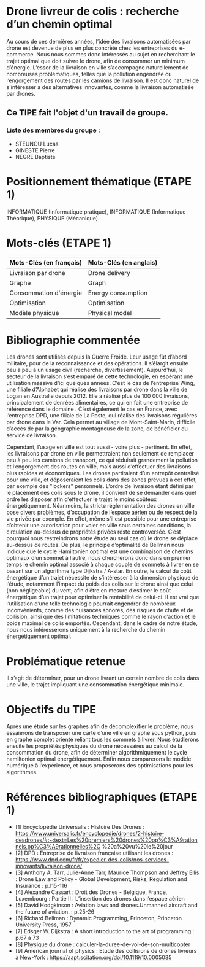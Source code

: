 # Drone livreur de colis : recherche d’un chemin optimal
Au cours de ces dernières années, l’idée des livraisons automatisées par drone est devenue de plus
en plus concrète chez les entreprises du e-commerce. Nous nous sommes donc intéressés au sujet en
recherchant le trajet optimal que doit suivre le drone, afin de consommer un minimum d’énergie.
L’essor de la livraison en ville s’accompagne naturellement de nombreuses problématiques, telles
que la pollution engendrée ou l’engorgement des routes par les camions de livraison. Il est donc
naturel de s'intéresser à des alternatives innovantes, comme la livraison automatisée par drones.

## Ce TIPE fait l'objet d'un travail de groupe.
### Liste des membres du groupe :
 - STEUNOU Lucas
 - GINESTE Pierre
 - NEGRE Baptiste
 
# Positionnement thématique (ETAPE 1)
 INFORMATIQUE (Informatique pratique), INFORMATIQUE (Informatique Théorique),
PHYSIQUE (Mécanique).

# Mots-clés (ETAPE 1)
| Mots-Clés (en français) | Mots-Clés (en anglais) |
|---|---|
|Livraison par drone | Drone delivery |
| Graphe | Graph |
| Consommation d'énergie | Energy consumption |
|Optimisation | Optimisation |
|Modèle physique | Physical model |

# Bibliographie commentée
Les drones sont utilisés depuis la Guerre Froide. Leur usage fût d’abord militaire, pour de la
reconnaissance et des opérations. Il s’élargit ensuite peu à peu à un usage civil (recherche,
divertissement). Aujourd’hui, le secteur de la livraison s’est emparé de cette technologie, en
espérant une utilisation massive d’ici quelques années.
C’est le cas de l’entreprise Wing, une filiale d’Alphabet qui réalise des livraisons par drone dans la
ville de Logan en Australie depuis 2012. Elle a réalisé plus de 100 000 livraisons, principalement de
denrées alimentaires, ce qui en fait une entreprise de référence dans le domaine . C’est également le
cas en France, avec l’entreprise DPD, une filiale de La Poste, qui réalise des livraisons régulières
par drone dans le Var. Cela permet au village de Mont-Saint-Marin, difficile d’accès de par la
géographie montagneuse de la zone, de bénéficier du service de livraison.

Cependant, l’usage en ville est tout aussi - voire plus - pertinent. En effet, les livraisons par
drone en ville permettraient non seulement de remplacer peu à peu les camions de transport, ce qui
réduirait grandement la pollution et l’engorgement des routes en ville, mais aussi d’effectuer des
livraisons plus rapides et économiques. Les drones partiraient d’un entrepôt centralisé pour une
ville, et déposeraient les colis dans des zones prévues à cet effet, par exemple des "lockers" 
personnels. L’ordre de livraison étant défini par le placement des colis sous le drone, il convient de
se demander dans quel ordre les disposer afin d’effectuer le trajet le moins coûteux
énergétiquement.
Néanmoins, la stricte réglementation des drones en ville pose divers problèmes, d’occupation de
l’espace aérien ou de respect de la vie privée par exemple. En effet, même s’il est possible pour une
entreprise d’obtenir une autorisation pour voler en ville sous certaines conditions, la circulation
au-dessus de propriétés privées reste controversée. C’est pourquoi nous restreindrons notre étude
au seul cas où le drone se déplace au-dessus de routes.
De plus, le principe d’optimalité de Bellman nous indique que le cycle Hamiltonien optimal est une
combinaison de chemins optimaux d’un sommet à l’autre, nous chercherons donc dans un
premier temps le chemin optimal associé à chaque couple de sommets à livrer en se basant sur un
algorithme type Dijkstra / A-star.
En outre, le calcul du coût énergétique d’un trajet nécessite de s’intéresser à la dimension physique
de l’étude, notamment l’impact du poids des colis sur le drone ainsi que celui (non négligeable) du
vent, afin d’être en mesure d’estimer le coût énergétique d’un trajet pour optimiser la rentabilité de
celui-ci.
Il est vrai que l’utilisation d’une telle technologie pourrait engendrer de nombreux inconvénients,
comme des nuisances sonores, des risques de chute et de collision, ainsi que des limitations
techniques comme le rayon d’action et le poids maximal de colis emportés. Cependant, dans le
cadre de notre étude, nous nous intéresserons uniquement à la recherche du chemin
énergétiquement optimal.

# Problématique retenue
Il s’agit de déterminer, pour un drone livrant un certain nombre de colis dans une ville, le trajet
impliquant une consommation énergétique minimale.

# Objectifs du TIPE
Après une étude sur les graphes afin de décomplexifier le problème, nous essaierons de transposer
une carte d’une ville en graphe sous python, puis en graphe complet orienté reliant tous les
sommets à livrer.
Nous étudierons ensuite les propriétés physiques du drone nécessaires au calcul de la consommation
du drone, afin de déterminer algorithmiquement le cycle hamiltonien optimal énergétiquement.
Enfin nous comparerons le modèle numérique à l’expérience, et nous proposerons des optimisations pour les algorithmes.

# Références bibliographiques (ETAPE 1)
- [1] Encyclopédie Universalis : Histoire Des Drones :
https://www.universalis.fr/encyclopedie/drones/2-histoire-desdrones/#:~:text=Les%20premiers%20drones%20op%C3%A9rationnels,op%C3%A9rationnelles%2C
%20a%20vu%20le%20jour
- [2] DPD : Entreprise de livraison française utilisant les drones :
https://www.dpd.com/fr/fr/expedier-des-colis/nos-services-innovants/livraison-drone/
- [3] Anthony A. Tarr, Julie-Anne Tarr, Maurice Thompson and Jeffrey Ellis : Drone Law and
Policy - Global Development, Risks, Regulation and Insurance : p.115-116
- [4] Alexandre Cassart : Droit des Drones - Belgique, France, Luxembourg : Partie II :
L’insertion des drones dans l’espace aérien
- [5] David Hodgkinson : Aviation laws and drones.Unmanned aircraft and the future of aviation.
: p.25-26
- [6] Richard Bellman : Dynamic Programming, Princeton, Princeton University Press, 1957
- [7] Edsger W. Dijkstra : A short introduction to the art of programming : p.67 à 73
- [8] Physique du drone : calculer-la-duree-de-vol-de-son-multicopter
- [9] American journal of physics : Etude des collisions de drones livreurs à New-York :
https://aapt.scitation.org/doi/10.1119/10.0005035
